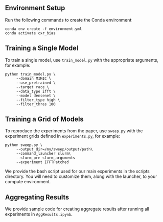 ## Environment Setup
Run the following commands to create the Conda environment:
```
conda env create -f environment.yml
conda activate cxr_bias
```

## Training a Single Model
To train a single model, use `train_model.py` with the appropriate arguments, for example:
```
python train_model.py \
     --domain MIMIC \
     --use_pretrained \
     --target race \
     --data_type ifft \
     --model densenet \
     --filter_type high \
     --filter_thres 100 
```


## Training a Grid of Models
To reproduce the experiments from the paper, use `sweep.py` with the experiment grids defined in `experiments.py`, for example:
```
python sweep.py \
     --output_dir=/my/sweep/output/path\
     --command_launcher slurm\
     --slurm_pre slurm_arguments
     --experiment IFFTPatched 
```


We provide the bash script used for our main experiments in the scripts directory. You will need to customize them, along with the launcher, to your compute environment.

## Aggregating Results

We provide sample code for creating aggregate results after running all experiments in `AggResults.ipynb`.

